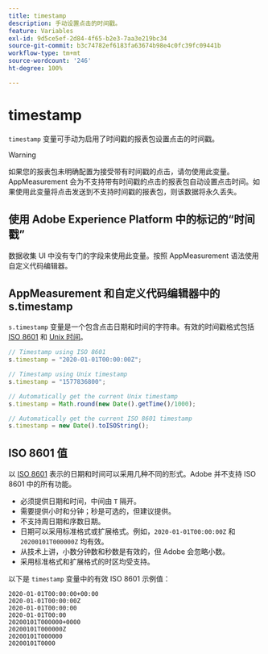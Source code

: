 ```yaml
---
title: timestamp
description: 手动设置点击的时间戳。
feature: Variables
exl-id: 9d5ce5ef-2d84-4f65-b2e3-7aa3e219bc34
source-git-commit: b3c74782ef6183fa63674b98e4c0fc39fc09441b
workflow-type: tm+mt
source-wordcount: '246'
ht-degree: 100%

---
```


# timestamp

`timestamp` 变量可手动为启用了时间戳的报表包设置点击的时间戳。

>[!WARNING]
>
>如果您的报表包未明确配置为接受带有时间戳的点击，请勿使用此变量。AppMeasurement 会为不支持带有时间戳的点击的报表包自动设置点击时间。如果使用此变量将点击发送到不支持时间戳的报表包，则该数据将永久丢失。

## 使用 Adobe Experience Platform 中的标记的“时间戳”

数据收集 UI 中没有专门的字段来使用此变量。按照 AppMeasurement 语法使用自定义代码编辑器。

## AppMeasurement 和自定义代码编辑器中的 s.timestamp

`s.timestamp` 变量是一个包含点击日期和时间的字符串。有效的时间戳格式包括 [ISO 8601](https://en.wikipedia.org/wiki/ISO_8601) 和 [Unix 时间](https://en.wikipedia.org/wiki/Unix_time)。

```js
// Timestamp using ISO 8601
s.timestamp = "2020-01-01T00:00:00Z";

// Timestamp using Unix timestamp
s.timestamp = "1577836800";

// Automatically get the current Unix timestamp
s.timestamp = Math.round(new Date().getTime()/1000);

// Automatically get the current ISO 8601 timestamp
s.timestamp = new Date().toISOString();
```

## ISO 8601 值

以 [ISO 8601](https://en.wikipedia.org/wiki/ISO_8601) 表示的日期和时间可以采用几种不同的形式。Adobe 并不支持 ISO 8601 中的所有功能。

* 必须提供日期和时间，中间由 `T` 隔开。
* 需要提供小时和分钟；秒是可选的，但建议提供。
* 不支持周日期和序数日期。
* 日期可以采用标准格式或扩展格式。例如，`2020-01-01T00:00:00Z` 和 `20200101T000000Z` 均有效。
* 从技术上讲，小数分钟数和秒数是有效的，但 Adobe 会忽略小数。
* 采用标准格式和扩展格式的时区均受支持。

以下是 `timestamp` 变量中的有效 ISO 8601 示例值：

```text
2020-01-01T00:00:00+00:00
2020-01-01T00:00:00Z
2020-01-01T00:00:00
2020-01-01T00:00
20200101T000000+0000
20200101T000000Z
20200101T000000
20200101T0000
```
